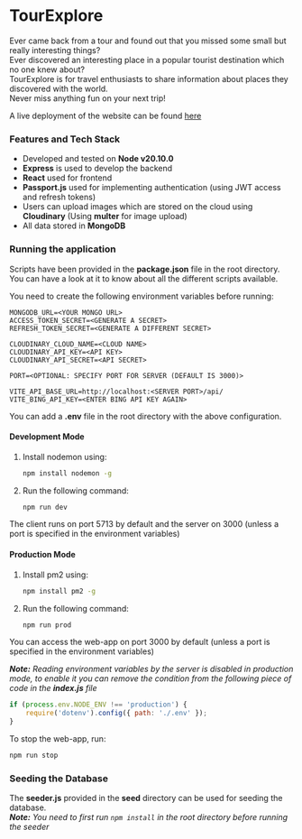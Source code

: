 # TourExplore

Ever came back from a tour and found out that you missed some small but really interesting things?  
Ever discovered an interesting place in a popular tourist destination which no one knew about?  
TourExplore is for travel enthusiasts to share information about places they discovered with the world.  
Never miss anything fun on your next trip!

A live deployment of the website can be found [here](https://tour-explore.onrender.com/)

### Features and Tech Stack

-   Developed and tested on **Node v20.10.0**
-   **Express** is used to develop the backend
-   **React** used for frontend
-   **Passport.js** used for implementing authentication (using JWT access and refresh tokens)
-   Users can upload images which are stored on the cloud using **Cloudinary** (Using **multer** for image upload)
-   All data stored in **MongoDB**

### Running the application

Scripts have been provided in the **package.json** file in the root directory. You can have a look at it to know about all the different scripts available.

You need to create the following environment variables before running:

```env
MONGODB_URL=<YOUR MONGO URL>
ACCESS_TOKEN_SECRET=<GENERATE A SECRET>
REFRESH_TOKEN_SECRET=<GENERATE A DIFFERENT SECRET>

CLOUDINARY_CLOUD_NAME=<CLOUD NAME>
CLOUDINARY_API_KEY=<API KEY>
CLOUDINARY_API_SECRET=<API SECRET>

PORT=<OPTIONAL: SPECIFY PORT FOR SERVER (DEFAULT IS 3000)>

VITE_API_BASE_URL=http://localhost:<SERVER PORT>/api/
VITE_BING_API_KEY=<ENTER BING API KEY AGAIN>
```

You can add a **.env** file in the root directory with the above configuration.

#### Development Mode

1. Install nodemon using:
    ```bash
    npm install nodemon -g
    ```
2. Run the following command:
    ```bash
    npm run dev
    ```

The client runs on port 5713 by default and the server on 3000 (unless a port is specified in the environment variables)

#### Production Mode

1. Install pm2 using:
    ```bash
    npm install pm2 -g
    ```
2. Run the following command:
    ```bash
    npm run prod
    ```

You can access the web-app on port 3000 by default (unless a port is specified in the environment variables)

_**Note:** Reading environment variables by the server is disabled in production mode, to enable it you can remove the condition from the following piece of code in the **index.js** file_

```js
if (process.env.NODE_ENV !== 'production') {
    require('dotenv').config({ path: './.env' });
}
```

To stop the web-app, run:

```bash
npm run stop
```

### Seeding the Database

The **seeder.js** provided in the **seed** directory can be used for seeding the database.  
_**Note:** You need to first run `npm install` in the root directory before running the seeder_
